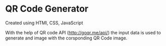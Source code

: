 # QR Code Generator 

Created using HTMl, CSS, JavaScript

With the help of QR code API (http://goqr.me/api/)  the input data is used to generate and image with the corsponding QR Code image.
